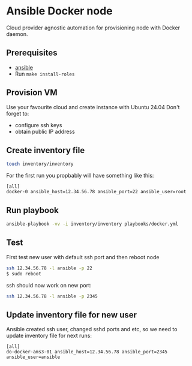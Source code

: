 # Ansible Docker node

Cloud provider agnostic automation for provisioning node with Docker daemon.

## Prerequisites

* [ansible](https://docs.ansible.com/ansible/latest/installation_guide/intro_installation.html#latest-releases-via-apt-ubuntu)
* Run `make install-roles`

## Provision VM

Use your favourite cloud and create instance with Ubuntu 24.04
Don't forget to:
* configure ssh keys
* obtain public IP address

## Create inventory file

```bash
touch inventory/inventory
```

For the first run you propbably will have something like this:

```
[all]
docker-0 ansible_host=12.34.56.78 ansible_port=22 ansible_user=root
```

## Run playbook

```bash
ansible-playbook -vv -i inventory/inventory playbooks/docker.yml
```

## Test

First test new user with default ssh port and then reboot node

```bash
ssh 12.34.56.78 -l ansible -p 22
$ sudo reboot
```

ssh should now work on new port:

```bash
ssh 12.34.56.78 -l ansible -p 2345
```

## Update inventory file for new user

Ansible created ssh user, changed sshd ports and etc, so we need to update inventory file for next runs:

```
[all]
do-docker-ams3-01 ansible_host=12.34.56.78 ansible_port=2345 ansible_user=ansible
```
